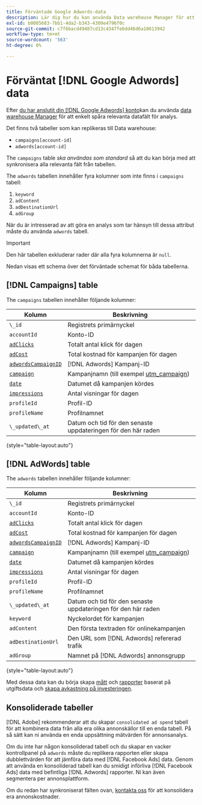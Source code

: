 ```yaml
---
title: Förväntade Google Adwords-data
description: Lär dig hur du kan använda Data warehouse Manager för att enkelt spåra relevanta datafält för analys.
exl-id: b0085683-7bb1-4da2-b343-4309e4796f0c
source-git-commit: c7f6bacd49487cd13c4347fe6dd46d6a10613942
workflow-type: tm+mt
source-wordcount: '563'
ht-degree: 0%

---
```


# Förväntat [!DNL Google Adwords] data

Efter [du har anslutit din [!DNL Google Adwords] konto](../integrations/google-adwords.md)kan du använda [data warehouse Manager](../../data-warehouse-mgr/tour-dwm.md) för att enkelt spåra relevanta datafält för analys.

Det finns två tabeller som kan replikeras till Data warehouse:

* `campaigns[account-id]`
* `adwords[account-id]`

The `campaigns` table *ska användas som standard* så att du kan börja med att synkronisera alla relevanta fält från tabellen.

The `adwords` tabellen innehåller fyra kolumner som inte finns i `campaigns` tabell:

1. `keyword`
1. `adContent`
1. `adDestinationUrl`
1. `adGroup`

När du är intresserad av att göra en analys som tar hänsyn till dessa attribut måste du använda `adwords` tabell.

>[!IMPORTANT]
>
>Den här tabellen exkluderar rader där alla fyra kolumnerna är `null`.

Nedan visas ett schema över det förväntade schemat för båda tabellerna.

## [!DNL Campaigns] table

The `campaigns` tabellen innehåller följande kolumner:

| **Kolumn** | **Beskrivning** |
|-----|-----|
| `\_id` | Registrets primärnyckel |
| `accountId` | Konto-ID |
| [`adClicks`](https://ga-dev-tools.google/dimensions-metrics-explorer/#view=detail&amp;group=adwords&amp;jump=ga_adclicks) | Totalt antal klick för dagen |
| [`adCost`](https://ga-dev-tools.google/dimensions-metrics-explorer/#view=detail&amp;group=adwords&amp;jump=ga_adcost) | Total kostnad för kampanjen för dagen |
| [`adwordsCampaignID`](https://ga-dev-tools.google/dimensions-metrics-explorer/#view=detail&amp;group=adwords&amp;jump=ga_adwordscampaignid) | [!DNL Adwords] Kampanj-ID |
| [`campaign`](https://ga-dev-tools.google/dimensions-metrics-explorer/#view=detail&amp;group=traffic_sources&amp;jump=ga_campaign) | Kampanjnamn (till exempel [utm\_campaign](https://support.google.com/analytics/answer/1033867?hl=en)) |
| [`date`](https://ga-dev-tools.google/dimensions-metrics-explorer/#view=detail&amp;group=time&amp;jump=ga_date) | Datumet då kampanjen kördes |
| [`impressions`](https://ga-dev-tools.google/dimensions-metrics-explorer/#view=detail&amp;group=adwords&amp;jump=ga_impressions) | Antal visningar för dagen |
| `profileId` | Profil-ID |
| `profileName` | Profilnamnet |
| `\_updated\_at` | Datum och tid för den senaste uppdateringen för den här raden |

{style="table-layout:auto"}

## [!DNL AdWords] table

The `adwords` tabellen innehåller följande kolumner:

| **Kolumn** | **Beskrivning** |
|-----|-----|
| `\_id` | Registrets primärnyckel |
| `accountId` | Konto-ID |
| [`adClicks`](https://ga-dev-tools.google/dimensions-metrics-explorer/#view=detail&amp;group=adwords&amp;jump=ga_adclicks) | Totalt antal klick för dagen |
| [`adCost`](https://ga-dev-tools.google/dimensions-metrics-explorer/#view=detail&amp;group=adwords&amp;jump=ga_adcost) | Total kostnad för kampanjen för dagen |
| [`adwordsCampaignID`](https://ga-dev-tools.google/dimensions-metrics-explorer/#view=detail&amp;group=adwords&amp;jump=ga_adwordscampaignid) | [!DNL Adwords] Kampanj-ID |
| [`campaign`](https://ga-dev-tools.google/dimensions-metrics-explorer/#view=detail&amp;group=traffic_sources&amp;jump=ga_campaign) | Kampanjnamn (till exempel [utm\_campaign](https://support.google.com/analytics/answer/1033867?hl=en)) |
| [`date`](https://ga-dev-tools.google/dimensions-metrics-explorer/#view=detail&amp;group=time&amp;jump=ga_date) | Datumet då kampanjen kördes |
| [`impressions`](https://ga-dev-tools.google/dimensions-metrics-explorer/#view=detail&amp;group=adwords&amp;jump=ga_impressions) | Antal visningar för dagen |
| `profileId` | Profil-ID |
| `profileName` | Profilnamnet |
| `\_updated\_at` | Datum och tid för den senaste uppdateringen för den här raden |
| `keyword` | Nyckelordet för kampanjen |
| `adContent` | Den första textraden för onlinekampanjen |
| `adDestinationUrl` | Den URL som [!DNL Adwords] refererad trafik |
| `adGroup` | Namnet på [!DNL Adwords] annonsgrupp |

{style="table-layout:auto"}

Med dessa data kan du börja skapa [mått](../../../data-user/reports/ess-manage-data-metrics.md) och [rapporter](../../../tutorials/using-visual-report-builder.md) baserat på utgiftsdata och [skapa avkastning på investeringen](../../analysis/roi-ad-camp.md).

## Konsoliderade tabeller

[!DNL Adobe] rekommenderar att du skapar `consolidated ad spend` tabell för att kombinera data från alla era olika annonskällor till en enda tabell. På så sätt kan ni använda en enda uppsättning mätvärden för annonsanalys.

Om du inte har någon konsoliderad tabell och du skapar en vacker kontrollpanel på `adwords` måste du replikera rapporten eller skapa dubblettvärden för att jämföra data med [!DNL Facebook Ads] data. Genom att använda en konsoliderad tabell kan du smidigt införliva [!DNL Facebook Ads] data med befintliga [!DNL Adwords] rapporter. Ni kan även segmentera per annonsplattform.

Om du redan har synkroniserat fälten ovan, [kontakta oss](https://experienceleague.adobe.com/docs/commerce-knowledge-base/kb/troubleshooting/miscellaneous/mbi-service-policies.html) för att konsolidera era annonskostnader.
